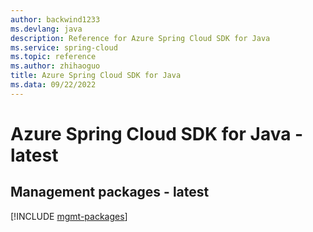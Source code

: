 ```yaml
---
author: backwind1233
ms.devlang: java
description: Reference for Azure Spring Cloud SDK for Java
ms.service: spring-cloud
ms.topic: reference
ms.author: zhihaoguo
title: Azure Spring Cloud SDK for Java
ms.data: 09/22/2022
---
```

# Azure Spring Cloud SDK for Java - latest

## Management packages - latest
[!INCLUDE [mgmt-packages](spring-cloud-mgmt-index.md)]